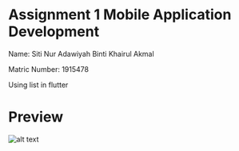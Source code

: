 # Assignment 1 Mobile Application Development

Name: Siti Nur Adawiyah Binti Khairul Akmal

Matric Number: 1915478

Using list in flutter

# Preview

![alt text](http://url/to/img.png)


